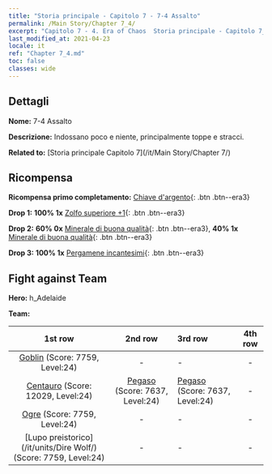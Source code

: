 ```yaml
---
title: "Storia principale - Capitolo 7 - 7-4 Assalto"
permalink: /Main Story/Chapter 7_4/
excerpt: "Capitolo 7 - 4. Era of Chaos  Storia principale - Capitolo 7_4. 7-4 Assalto"
last_modified_at: 2021-04-23
locale: it
ref: "Chapter 7_4.md"
toc: false
classes: wide
---
```


## Dettagli

 **Nome:** 7-4 Assalto

 **Descrizione:** Indossano poco e niente, principalmente toppe e stracci.

 **Related to:** [Storia principale Capitolo 7](/it/Main Story/Chapter 7/)

## Ricompensa

 **Ricompensa primo completamento:** [Chiave d'argento](/ItemsIT/con_693/){: .btn .btn--era3}

 **Drop 1:** **100% 1x** [Zolfo superiore +1](/ItemsIT/mat_22/){: .btn .btn--era3}

 **Drop 2:** **60% 0x** [Minerale di buona qualità](/ItemsIT/mat_12/){: .btn .btn--era3}, **40% 1x** [Minerale di buona qualità](/ItemsIT/mat_12/){: .btn .btn--era3}

 **Drop 3:** **100% 1x** [Pergamene incantesimi](/ItemsIT/con_694/){: .btn .btn--era3}


## Fight against Team
 **Hero:** h_Adelaide

 **Team:**


  | 1st row | 2nd row | 3rd row | 4th row |
  |:----:|:----:|:----|:----:|
  | [Goblin](/it/units/Goblin/) (Score: 7759, Level:24)  | - | - | - |
  | [Centauro](/it/units/Centaur/) (Score: 12029, Level:24)  | [Pegaso](/it/units/Pegasus/) (Score: 7637, Level:24)  | [Pegaso](/it/units/Pegasus/) (Score: 7637, Level:24)  | - |
  | [Ogre](/it/units/Ogre/) (Score: 7759, Level:24)  | - | - | - |
  | [Lupo preistorico](/it/units/Dire Wolf/) (Score: 7759, Level:24)  | - | - | - |


